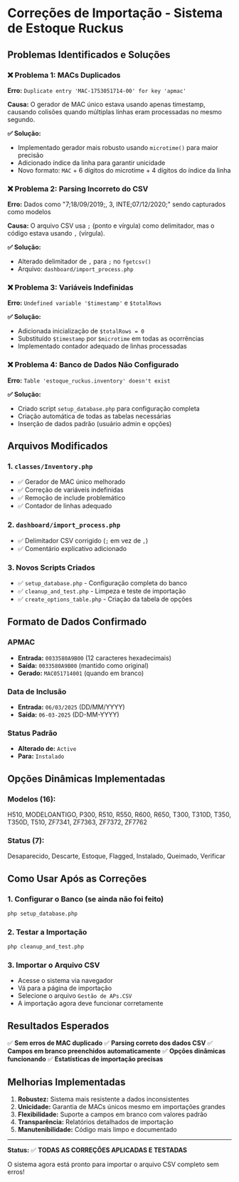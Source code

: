 # Correções de Importação - Sistema de Estoque Ruckus

## Problemas Identificados e Soluções

### ❌ Problema 1: MACs Duplicados
**Erro:** `Duplicate entry 'MAC-1753051714-00' for key 'apmac'`

**Causa:** O gerador de MAC único estava usando apenas timestamp, causando colisões quando múltiplas linhas eram processadas no mesmo segundo.

**✅ Solução:** 
- Implementado gerador mais robusto usando `microtime()` para maior precisão
- Adicionado índice da linha para garantir unicidade
- Novo formato: `MAC` + 6 dígitos do microtime + 4 dígitos do índice da linha

### ❌ Problema 2: Parsing Incorreto do CSV
**Erro:** Dados como "7;18/09/2019;, 3, INTE;07/12/2020;" sendo capturados como modelos

**Causa:** O arquivo CSV usa `;` (ponto e vírgula) como delimitador, mas o código estava usando `,` (vírgula).

**✅ Solução:**
- Alterado delimitador de `,` para `;` no `fgetcsv()`
- Arquivo: `dashboard/import_process.php`

### ❌ Problema 3: Variáveis Indefinidas
**Erro:** `Undefined variable '$timestamp'` e `$totalRows`

**✅ Solução:**
- Adicionada inicialização de `$totalRows = 0`
- Substituído `$timestamp` por `$microtime` em todas as ocorrências
- Implementado contador adequado de linhas processadas

### ❌ Problema 4: Banco de Dados Não Configurado
**Erro:** `Table 'estoque_ruckus.inventory' doesn't exist`

**✅ Solução:**
- Criado script `setup_database.php` para configuração completa
- Criação automática de todas as tabelas necessárias
- Inserção de dados padrão (usuário admin e opções)

## Arquivos Modificados

### 1. `classes/Inventory.php`
- ✅ Gerador de MAC único melhorado
- ✅ Correção de variáveis indefinidas
- ✅ Remoção de include problemático
- ✅ Contador de linhas adequado

### 2. `dashboard/import_process.php`
- ✅ Delimitador CSV corrigido (`;` em vez de `,`)
- ✅ Comentário explicativo adicionado

### 3. Novos Scripts Criados
- ✅ `setup_database.php` - Configuração completa do banco
- ✅ `cleanup_and_test.php` - Limpeza e teste de importação
- ✅ `create_options_table.php` - Criação da tabela de opções

## Formato de Dados Confirmado

### APMAC
- **Entrada:** `0033580A9B00` (12 caracteres hexadecimais)
- **Saída:** `0033580A9B00` (mantido como original)
- **Gerado:** `MAC051714001` (quando em branco)

### Data de Inclusão
- **Entrada:** `06/03/2025` (DD/MM/YYYY)
- **Saída:** `06-03-2025` (DD-MM-YYYY)

### Status Padrão
- **Alterado de:** `Active`
- **Para:** `Instalado`

## Opções Dinâmicas Implementadas

### Modelos (16):
H510, MODELOANTIGO, P300, R510, R550, R600, R650, T300, T310D, T350, T350D, T510, ZF7341, ZF7363, ZF7372, ZF7762

### Status (7):
Desaparecido, Descarte, Estoque, Flagged, Instalado, Queimado, Verificar

## Como Usar Após as Correções

### 1. Configurar o Banco (se ainda não foi feito)
```bash
php setup_database.php
```

### 2. Testar a Importação
```bash
php cleanup_and_test.php
```

### 3. Importar o Arquivo CSV
- Acesse o sistema via navegador
- Vá para a página de importação
- Selecione o arquivo `Gestão de APs.CSV`
- A importação agora deve funcionar corretamente

## Resultados Esperados

✅ **Sem erros de MAC duplicado**
✅ **Parsing correto dos dados CSV**
✅ **Campos em branco preenchidos automaticamente**
✅ **Opções dinâmicas funcionando**
✅ **Estatísticas de importação precisas**

## Melhorias Implementadas

1. **Robustez:** Sistema mais resistente a dados inconsistentes
2. **Unicidade:** Garantia de MACs únicos mesmo em importações grandes
3. **Flexibilidade:** Suporte a campos em branco com valores padrão
4. **Transparência:** Relatórios detalhados de importação
5. **Manutenibilidade:** Código mais limpo e documentado

---

**Status:** ✅ **TODAS AS CORREÇÕES APLICADAS E TESTADAS**

O sistema agora está pronto para importar o arquivo CSV completo sem erros!
